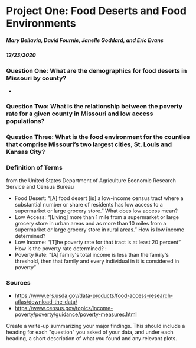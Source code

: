 # Project One: Food Deserts and Food Environments 
##### Mary Bellavia, David Fournie, Janelle Goddard, and Eric Evans
##### 12/23/2020

### Question One: What are the demographics for food deserts in Missouri by county?
* 

### Question Two: What is the relationship between the poverty rate for a given county in Missouri and low access populations?

### Question Three: What is the food environment for the counties that comprise Missouri’s two largest cities, St. Louis and Kansas City?

### Definition of Terms
from the United States Department of Agriculture Economic Research Service and Census Bureau
* Food Desert: “[A] food desert [is] a low-income census tract where a substantial number or share of residents has low access to a supermarket or large grocery store.”
What does low access mean?
* Low Access: “[Living] more than 1 mile from a supermarket or large grocery store in urban areas and as more than 10 miles from a supermarket or large grocery store in rural areas.”
How is low income determined?
* Low Income: “[T]he poverty rate for that tract is at least 20 percent”
How is the poverty rate determined? :
* Poverty Rate: “[A] family's total income is less than the family's threshold, then that family and every individual in it is considered in poverty”	

### Sources
* https://www.ers.usda.gov/data-products/food-access-research-atlas/download-the-data/
* https://www.census.gov/topics/income-poverty/poverty/guidance/poverty-measures.html 


Create a write-up summarizing your major findings. This should include a heading for each "question" you asked of your data, and under each heading, a short description of what you found and any relevant plots.